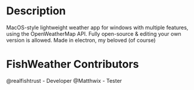 # Description
MacOS-style lightweight weather app for windows with multiple features, using the OpenWeatherMap API. Fully open-source & editing your own version is allowed. Made in electron, my beloved (of course)

# FishWeather Contributors
@realfishtrust - Developer
@Matthwix - Tester
